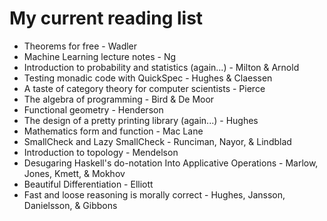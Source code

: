 # My current reading list

* Theorems for free - Wadler
* Machine Learning lecture notes - Ng
* Introduction to probability and statistics (again...) - Milton & Arnold
* Testing monadic code with QuickSpec - Hughes & Claessen
* A taste of category theory for computer scientists - Pierce
* The algebra of programming - Bird & De Moor
* Functional geometry - Henderson
* The design of a pretty printing library (again...) - Hughes
* Mathematics form and function - Mac Lane
* SmallCheck and Lazy SmallCheck - Runciman, Nayor, & Lindblad
* Introduction to topology - Mendelson
* Desugaring Haskell's do-notation Into Applicative Operations - Marlow, Jones, Kmett, & Mokhov
* Beautiful Differentiation - Elliott
* Fast and loose reasoning is morally correct - Hughes, Jansson, Danielsson, & Gibbons

